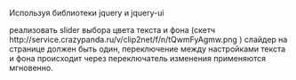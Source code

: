 Используя библиотеки jquery и jquery-ui
<link rel="stylesheet" href="https://code.jquery.com/ui/1.12.1/themes/base/jquery-ui.css">
<script src="https://code.jquery.com/jquery-1.12.4.js"></script>
<script src="https://code.jquery.com/ui/1.12.1/jquery-ui.js"></script>
реализовать slider выбора цвета текста и фона (скетч http://service.crazypanda.ru/v/clip2net/f/n/tQwmFyAgmw.png )
слайдер на странице должен быть один, переключение между настройками текста и фона происходит через переключатель
изменения применяются мгновенно.
